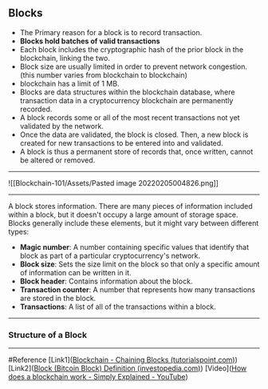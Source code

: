 
## Blocks
- The Primary reason for a block is to record transaction. 
-  **Blocks hold batches of valid transactions**  
- Each block includes the cryptographic hash of the prior block in the blockchain, linking the two.
- Block size are usually limited in order to prevent network congestion.(this number varies from blockchain to blockchain)
- blockchain has a limit of 1 MB.
- Blocks are data structures within the blockchain database, where transaction data in a cryptocurrency blockchain are permanently recorded.
-  A block records some or all of the most recent transactions not yet validated by the network.
-  Once the data are validated, the block is closed. Then, a new block is created for new transactions to be entered into and validated.
- A block is thus a permanent store of records that, once written, cannot be altered or removed.

---
![[Blockchain-101/Assets/Pasted image 20220205004826.png]] 

---

A block stores information. There are many pieces of information included within a block, but it doesn't occupy a large amount of storage space. Blocks generally include these elements, but it might vary between different types:

-   **Magic number**: A number containing specific values that identify that block as part of a particular cryptocurrency's network.
-   **Block size**: Sets the size limit on the block so that only a specific amount of information can be written in it.
-   **Block header**: Contains information about the block.
-   **Transaction counter**: A number that represents how many transactions are stored in the block.
-   **Transactions**: A list of all of the transactions within a block.

--- 
### Structure of  a Block

---

#Reference 
[Link1]([Blockchain - Chaining Blocks (tutorialspoint.com)](https://www.tutorialspoint.com/blockchain/blockchain_chaining_blocks.htm#:~:text=A%20block%20in%20the%20chain%20may%20come%20from,creates%20a%20hash%20for%20its%20newly%20created%20block.))
[Link2]([Block (Bitcoin Block) Definition (investopedia.com)](https://www.investopedia.com/terms/b/block-bitcoin-block.asp))
[Video]([How does a blockchain work - Simply Explained - YouTube](https://www.youtube.com/watch?v=SSo_EIwHSd4&ab_channel=SimplyExplained))
